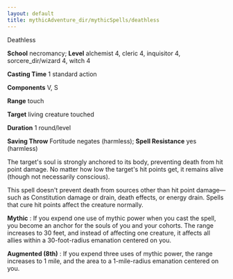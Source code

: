 ```yaml
---
layout: default
title: mythicAdventure_dir/mythicSpells/deathless
---
```

Deathless

**School** necromancy; **Level** alchemist 4, cleric 4, inquisitor 4, sorcere_dir/wizard 4, witch 4

**Casting Time** 1 standard action

**Components** V, S

**Range** touch

**Target** living creature touched

**Duration** 1 round/level

**Saving Throw** Fortitude negates (harmless); **Spell Resistance** yes (harmless)

The target's soul is strongly anchored to its body, preventing death from hit point damage. No matter how low the target's hit points get, it remains alive (though not necessarily conscious).

This spell doesn't prevent death from sources other than hit point damage—such as Constitution damage or drain, death effects, or energy drain. Spells that cure hit points affect the creature normally.

**Mythic** : If you expend one use of mythic power when you cast the spell, you become an anchor for the souls of you and your cohorts. The range increases to 30 feet, and instead of affecting one creature, it affects all allies within a 30-foot-radius emanation centered on you.

**Augmented (8th)** : If you expend three uses of mythic power, the range increases to 1 mile, and the area to a 1-mile-radius emanation centered on you.

